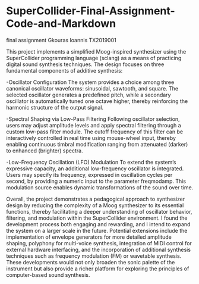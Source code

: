 # SuperCollider-Final-Assignment-Code-and-Markdown
final assignment Gkouras Ioannis TX2019001

This project implements a simplified Moog-inspired synthesizer using the SuperCollider programming language (sclang) as a means of practicing digital sound synthesis techniques.
The design focuses on three fundamental components of additive synthesis:

-Oscillator Configuration
The system provides a choice among three canonical oscillator waveforms: sinusoidal, sawtooth, and square. 
The selected oscillator generates a predefined pitch, while a secondary oscillator is automatically tuned one octave higher, 
thereby reinforcing the harmonic structure of the output signal.

-Spectral Shaping via Low-Pass Filtering
Following oscillator selection, users may adjust amplitude levels and apply spectral filtering through a custom low-pass filter module.
The cutoff frequency of this filter can be interactively controlled in real time using mouse-wheel input, thereby enabling continuous timbral modification ranging from attenuated 
(darker) to enhanced (brighter) spectra.

-Low-Frequency Oscillation (LFO) Modulation
To extend the system’s expressive capacity, an additional low-frequency oscillator is integrated.
Users may specify its frequency, expressed in oscillation cycles per second, by providing a numeric input to the parameter freqmodamp. 
This modulation source enables dynamic transformations of the sound over time.

Overall, the project demonstrates a pedagogical approach to synthesizer design by reducing the complexity of a Moog synthesizer to its essential functions, thereby facilitating
a deeper understanding of oscillator behavior, filtering, and modulation within the SuperCollider environment. 
I found the development process both engaging and rewarding, and I intend to expand the system on a larger scale in the future. 
Potential extensions include the implementation of envelope generators for more detailed amplitude shaping, polyphony for multi-voice synthesis, integration of MIDI control
for external hardware interfacing, and the incorporation of additional synthesis techniques such as frequency modulation (FM) or wavetable synthesis.
These developments would not only broaden the sonic palette of the instrument but also provide a richer platform for exploring the principles of computer-based sound synthesis.
